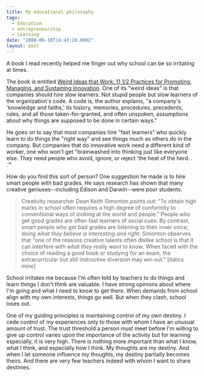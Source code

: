 ```yaml
---
title: My educational philosophy
tags:
  - Education
  - entrepreneurship
  - Learning
date: "2008-09-10T14:43:20.000Z"
layout: post
---
```


A book I read recently helped me finger out why school can be so irritating at times.

The book is entitled [Weird Ideas that Work: 11 1/2 Practices for Promoting, Managing, and Sustaining Innovation][0]. One of its "weird ideas" is that companies should hire slow learners. Not stupid people but slow learners of the organization's code. A code is, the author explains, "a company's 'knowledge and faiths,' its history, memories, procedures, precedents, rules, and all those taken-for-granted, and often unspoken, assumptions about why things are supposed to be done in certain ways."

He goes on to say that most companies hire "fast learners" who quickly learn to do things the "right way" and see things much as others do in the company. But companies that do innovative work need a different kind of worker, one who won't get "brainwashed into thinking just like everyone else. They need people who avoid, ignore, or reject 'the heat of the herd. . .'"

How do you find this sort of person? One suggestion he made is to hire smart people with bad grades. He says research has shown that many creative geniuses--including Edison and Darwin--were poor students.

> Creativity researcher Dean Keith Simonton points out: "To obtain high marks in school often requires a high degree of conformity to conventional ways of looking at the world and people." People who get good grades are often fast learners of social cues. By contrast, smart people who get bad grades are listening to their inner voice, doing _what they believe is interesting and right_. Simonton observes that "one of the reasons creative talents often dislike school is that it can interfere with _what they really want to know_. When faced with the choice of reading a good book or studying for an exam, the extracurricular but still instructive diversion may win out." [italics mine]

School irritates me because I'm often told by teachers to do things and learn things I don't think are valuable. I have strong opinions about where I'm going and what I need to know to get there. When demands from school align with my own interests, things go well. But when they clash, school loses out.

One of my guiding principles is maintaining control of my own destiny. I cede control of my experiences only to those with whom I have an unusual amount of trust. The trust threshold a person must meet before I'm willing to give up control varies upon the importance of the activity but for learning especially, it is very high. There is nothing more important than what I know, what I think, and especially how I think. My thoughts are my destiny. And when I let someone influence my thoughts, my destiny partially becomes theirs. And there are very few teachers indeed with whom I want to share destinies.


[0]: http://www.amazon.com/Weird-Ideas-That-Work-Sustaining/dp/0743212126
